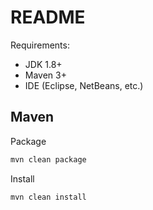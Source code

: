 # README 

Requirements:

- JDK 1.8+
- Maven 3+
- IDE (Eclipse, NetBeans, etc.)

## Maven 

Package

```sh
mvn clean package
```

Install 
```sh
mvn clean install
```